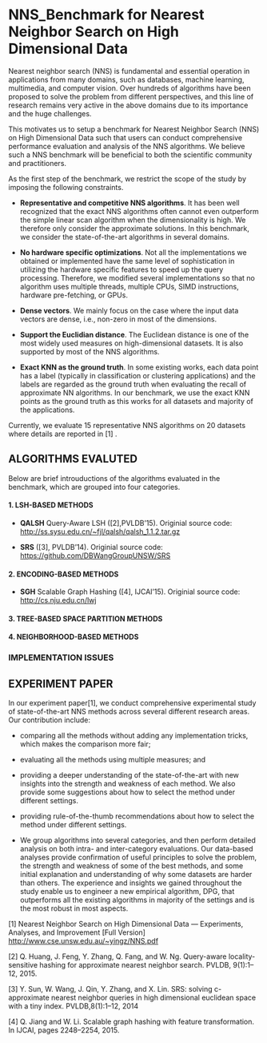 # NNS_Benchmark for Nearest Neighbor Search on High Dimensional Data

Nearest neighbor search (NNS) is fundamental and essential operation in applications from many domains, such as databases, machine learning, multimedia, and computer vision. Over hundreds of algorithms have been proposed to solve the problem
from different perspectives, and this line of research remains very active in the above domains due to its importance and the huge challenges. 

This motivates us to setup a benchmark for Nearest Neighbor Search (NNS) on High Dimensional Data such that users can conduct comprehensive performance evaluation and analysis of the NNS algorithms. 
We believe such a NNS benchmark will be beneficial to both the scientific community and practitioners.

As the first step of the benchmark, we restrict the scope of the study by imposing the following constraints. 

- **Representative and competitive NNS algorithms**. It has been well recognized that the exact NNS algorithms often cannot even outperform the simple linear scan algorithm when the dimensionality is high. We therefore only consider the approximate solutions. In this benchmark, we consider the state-of-the-art algorithms in several domains.

- **No hardware specific optimizations**.  Not all the implementations we obtained or implemented have the same level of
sophistication in utilizing the hardware specific features to speed up the query processing. Therefore, we modified several implementations so that no algorithm uses multiple threads, multiple CPUs, SIMD instructions, hardware pre-fetching, or GPUs.

- **Dense vectors**. We mainly focus on the case where the input data vectors are dense, i.e., non-zero in most of the dimensions.

- **Support the Euclidian distance**. The Euclidean distance is one of the most widely used measures on high-dimensional datasets. It is also supported by most of the NNS algorithms.

- **Exact KNN as the ground truth**. In some existing works, each data point has a label (typically in classification or clustering applications) and the labels are regarded as the ground truth when evaluating the recall of approximate NN algorithms. In our benchmark, we use the exact KNN points as the ground truth as this works for all datasets and majority of the applications.

Currently, we evaluate 15 representative NNS algorithms on 20 datasets where details are reported in [1] .

## ALGORITHMS EVALUTED 

Below are brief introuductions of the algorithms evaluated in the benchmark, which are grouped into four categories.

#### 1. LSH-BASED METHODS
- **QALSH** Query-Aware LSH ([2],PVLDB’15). 
  Originial source code: http://ss.sysu.edu.cn/~fjl/qalsh/qalsh_1.1.2.tar.gz

- **SRS** ([3], PVLDB’14).
Originial source code: https://github.com/DBWangGroupUNSW/SRS

#### 2. ENCODING-BASED METHODS

- **SGH** Scalable Graph Hashing ([4], IJCAI’15).
Originial source code: http://cs.nju.edu.cn/lwj

#### 3. TREE-BASED SPACE PARTITION METHODS

#### 4. NEIGHBORHOOD-BASED METHODS

### IMPLEMENTATION ISSUES 

## EXPERIMENT PAPER  

In our experiment paper[1], we conduct comprehensive experimental study of state-of-the-art NNS methods across several different research areas. Our contribution include:

- comparing all the methods without adding any implementation tricks, which makes the comparison more fair; 
- evaluating all the methods using multiple measures; and
- providing a deeper understanding of the state-of-the-art with new insights into the strength and weakness of each method. We also provide some suggestions about how to select the method under different settings.
- providing rule-of-the-thumb recommendations about how to select the method under different settings.

- We group algorithms into several categories, and then perform detailed analysis on both intra- and inter-category evaluations. Our data-based analyses provide confirmation of useful principles to solve the problem, the strength and weakness of some of the best methods, and some initial explanation and understanding of why some datasets are harder than others. The   experience and insights we gained throughout the study enable us to engineer a  new empirical algorithm, DPG, that  outperforms all the existing algorithms in majority of the settings and is the most robust in most aspects.

[1] Nearest Neighbor Search on High Dimensional Data — Experiments, Analyses, and Improvement [Full Version] http://www.cse.unsw.edu.au/~yingz/NNS.pdf

[2] Q. Huang, J. Feng, Y. Zhang, Q. Fang, and W. Ng. Query-aware locality-sensitive hashing for approximate nearest neighbor search. PVLDB, 9(1):1–12, 2015.

[3] Y. Sun, W. Wang, J. Qin, Y. Zhang, and X. Lin. SRS: solving c-approximate nearest neighbor queries in high
dimensional euclidean space with a tiny index. PVLDB,8(1):1–12, 2014

[4] Q. Jiang and W. Li. Scalable graph hashing with feature transformation. In IJCAI, pages 2248–2254, 2015.





